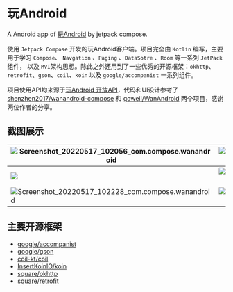 # 玩Android
A Android app of [玩Android](https://www.wanandroid.com/index) by jetpack compose.

使用 `Jetpack Compose` 开发的玩Android客户端。项目完全由 `Kotlin` 编写，主要用于学习 `Compose`、 `Navgation` 、`Paging` 、`DataSotre` 、`Room` 等一系列 `JetPack` 组件， 以及 `MVI`架构思想。除此之外还用到了一些优秀的开源框架：`okhttp`、`retrofit`、`gson`、`coil`、`koin` 以及 `google/accompanist` 一系列组件。

项目使用API均来源于[玩Android 开放API](https://www.wanandroid.com/blog/show/2)，代码和UI设计参考了[shenzhen2017/wanandroid-compose](https://github.com/shenzhen2017/wanandroid-compose) 和 [goweii/WanAndroid](https://github.com/goweii/WanAndroid) 两个项目，感谢两位作者的分享。



## 截图展示

| ![Screenshot_20220517_102056_com.compose.wanandroid](https://tva1.sinaimg.cn/large/e6c9d24egy1h2b71uv0jyj20u01p8794.jpg) | ![Screenshot_20220517_102129_com.compose.wanandroid](https://tva1.sinaimg.cn/large/e6c9d24egy1h2b723pjosj20u01p8wi8.jpg) | ![](https://tva1.sinaimg.cn/large/e6c9d24egy1h2b70rbdc8j20u01p842k.jpg) | ![Screenshot_20220517_102141_com.compose.wanandroid](https://tva1.sinaimg.cn/large/e6c9d24egy1h2b73absbqj20u01p8di2.jpg) |
| ------------------------------------------------------------ | :----------------------------------------------------------: | ------------------------------------------------------------ | ------------------------------------------------------------ |
| ![](https://tva1.sinaimg.cn/large/e6c9d24egy1h2b70qszeqj20u01p8gnc.jpg) | ![Screenshot_20220517_103723_com.compose.wanandroid](https://tva1.sinaimg.cn/large/e6c9d24egy1h2b7blk6mfj20u01p8gr9.jpg) | ![Screenshot_20220517_102217_com.compose.wanandroid](https://tva1.sinaimg.cn/large/e6c9d24egy1h2b743e7g2j20u01p8wk8.jpg) | ![Screenshot_20220517_102223_com.compose.wanandroid](https://tva1.sinaimg.cn/large/e6c9d24egy1h2b7b4qnxjj20u01p844c.jpg) |
| ![Screenshot_20220517_102228_com.compose.wanandroid](https://tva1.sinaimg.cn/large/e6c9d24egy1h2b74l6sj0j20u01p8q7e.jpg) | ![Screenshot_20220517_102232_com.compose.wanandroid](https://tva1.sinaimg.cn/large/e6c9d24egy1h2b74rbg8dj20u01p8tay.jpg) | ![](https://tva1.sinaimg.cn/large/e6c9d24egy1h2b70p9vqej20u01p8q72.jpg) | ![Screenshot_20220517_103637_com.compose.wanandroid](https://tva1.sinaimg.cn/large/e6c9d24egy1h2b7bqr97bj20u01p8tbl.jpg) |



## 主要开源框架

- [google/accompanist](https://github.com/google/accompanist)
- [google/gson](https://github.com/google/gson)
- [coil-kt/coil](https://github.com/coil-kt/coil)
- [InsertKoinIO/koin](https://github.com/InsertKoinIO/koin)
- [square/okhttp](https://github.com/square/okhttp)
- [square/retrofit](https://github.com/square/retrofit)
